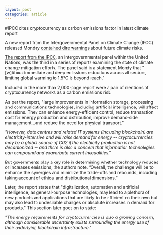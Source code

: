 ```yaml
---
layout: post
categories: article
---
```



#IPCC cites cryptocurrency as carbon emissions factor in latest climate report

A new report from the Intergovernmental Panel on Climate Change (IPCC) released Monday [contained dire warnings](https://www.theguardian.com/environment/2022/apr/04/ipcc-report-now-or-never-if-world-stave-off-climate-disaster) about future climate risks.

[The report from the IPCC](https://report.ipcc.ch/ar6wg3/pdf/IPCC_AR6_WGIII_FinalDraft_FullReport.pdf), an intergovernmental panel within the United Nations, was the third in a series of reports examining the state of climate change mitigation efforts. The panel said in a statement Mondy that "[w]ithout immediate and deep emissions reductions across all sectors, limiting global warming to 1.5°C is beyond reach."

Included in the more than 2,000-page report were a pair of mentions of cryptocurrency networks as a carbon emissions risk. 

As per the report, "large improvements in information storage, processing and communications technologies, including artificial intelligence, will affect emissions. They can enhance energy-efficient control, reduce transaction cost for energy production and distribution, improve demand-side management...and reduce the need for physical transport."

*"However, data centres and related IT systems (including blockchain) are electricity-intensive and will raise demand for energy -- cryptocurrencies may be a global source of C02 if the electricity production is not decarbonized -- and there is also a concern that information technologies can compound and exacerbate current inequalities."*  

But governments play a key role in determining whether technology reduces or increases emissions, the authors note. “Overall, the challenge will be to enhance the synergies and minimize the trade-offs and rebounds, including taking account of ethical and distributional dimensions.”

Later, the report states that "digitalization, automation and artificial intelligence, as general-purpose technologies, may lead to a plethora of new products and applications that are likely to be efficient on their own but may also lead to undesirable changes or absolute increases in demand for products." This section later goes on to state:

*"The energy requirements for cryptocurrencies is also a growing concern, although considerable uncertainty exists surrounding the energy use of their underlying blockchain infrastructure."*